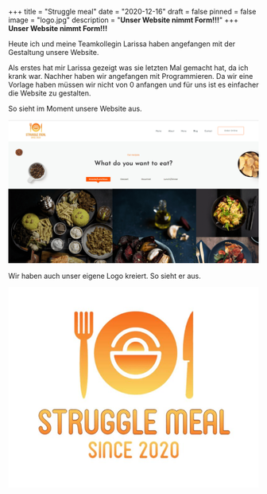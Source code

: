 +++
title = "Struggle meal"
date = "2020-12-16"
draft = false
pinned = false
image = "logo.jpg"
description = "**Unser Website nimmt Form!!!**"
+++
**Unser Website nimmt Form!!!**

Heute ich und meine Teamkollegin Larissa haben angefangen mit der Gestaltung unsere Website.

Als erstes hat mir Larissa gezeigt was sie letzten Mal gemacht hat, da ich krank war. Nachher haben wir angefangen mit Programmieren. Da wir eine Vorlage haben müssen wir nicht von 0 anfangen und für uns ist es einfacher die Website zu gestalten.

So sieht im Moment unsere Website aus.

![](website-2-.png)

Wir haben auch unser eigene Logo kreiert. So sieht er aus.

![](logo.jpg)